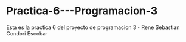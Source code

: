 # Practica-6---Programacion-3
Esta es la practica 6 del proyecto de programacion 3 - Rene Sebastian Condori Escobar
